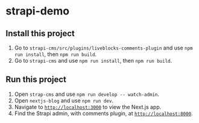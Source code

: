 # strapi-demo

## Install this project

1. Go to `strapi-cms/src/plugins/liveblocks-comments-plugin` and use `npm run install`, then `npm run build`.
2. Go to `strapi-cms` and use `npm run install`, then `npm run build`.

## Run this project

1. Open `strap-cms` and use `npm run develop -- watch-admin`. 
2. Open `nextjs-blog` and use `npm run dev`.
3. Navigate to [`http://localhost:3000`](http://localhost:3000) to view the Next.js app.
4. Find the Strapi admin, with comments plugin, at [`http://localhost:8000`](http://localhost:8000).
